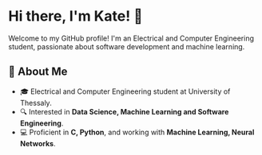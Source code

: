 # Hi there, I'm Kate! 👋
Welcome to my GitHub profile! I'm an Electrical and Computer Engineering student, passionate about software development and machine learning.
## 🚀 About Me
- 🎓 Electrical and Computer Engineering student at University of Thessaly.
- 🔍 Interested in **Data Science, Machine Learning and Software Engineering**.
- 💻 Proficient in **C, Python**, and working with **Machine Learning, Neural Networks**.




<!---
ntaliaa/ntaliaa is a ✨ special ✨ repository because its `README.md` (this file) appears on your GitHub profile.
You can click the Preview link to take a look at your changes.
--->
